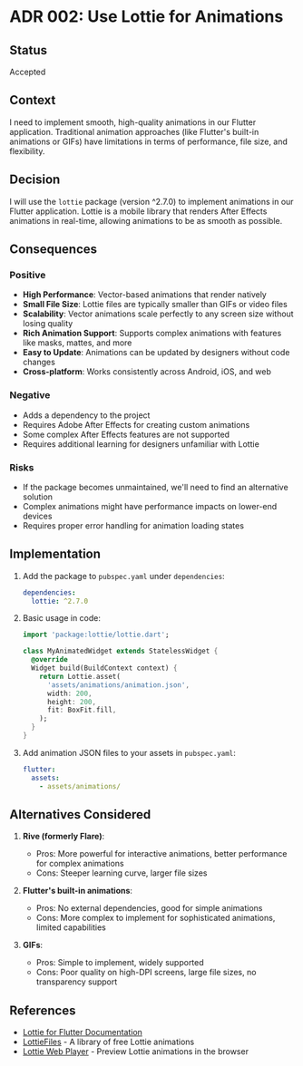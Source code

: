 # ADR 002: Use Lottie for Animations

## Status

Accepted

## Context

I need to implement smooth, high-quality animations in our Flutter application. Traditional animation approaches (like Flutter's built-in animations or GIFs) have limitations in terms of performance, file size, and flexibility.

## Decision

I will use the `lottie` package (version ^2.7.0) to implement animations in our Flutter application. Lottie is a mobile library that renders After Effects animations in real-time, allowing animations to be as smooth as possible.

## Consequences

### Positive

- **High Performance**: Vector-based animations that render natively
- **Small File Size**: Lottie files are typically smaller than GIFs or video files
- **Scalability**: Vector animations scale perfectly to any screen size without losing quality
- **Rich Animation Support**: Supports complex animations with features like masks, mattes, and more
- **Easy to Update**: Animations can be updated by designers without code changes
- **Cross-platform**: Works consistently across Android, iOS, and web

### Negative

- Adds a dependency to the project
- Requires Adobe After Effects for creating custom animations
- Some complex After Effects features are not supported
- Requires additional learning for designers unfamiliar with Lottie

### Risks

- If the package becomes unmaintained, we'll need to find an alternative solution
- Complex animations might have performance impacts on lower-end devices
- Requires proper error handling for animation loading states

## Implementation

1. Add the package to `pubspec.yaml` under `dependencies`:

   ```yaml
   dependencies:
     lottie: ^2.7.0
   ```

2. Basic usage in code:

   ```dart
   import 'package:lottie/lottie.dart';

   class MyAnimatedWidget extends StatelessWidget {
     @override
     Widget build(BuildContext context) {
       return Lottie.asset(
         'assets/animations/animation.json',
         width: 200,
         height: 200,
         fit: BoxFit.fill,
       );
     }
   }
   ```

3. Add animation JSON files to your assets in `pubspec.yaml`:

   ```yaml
   flutter:
     assets:
       - assets/animations/
   ```

## Alternatives Considered

1. **Rive (formerly Flare)**:
   - Pros: More powerful for interactive animations, better performance for complex animations
   - Cons: Steeper learning curve, larger file sizes

2. **Flutter's built-in animations**:
   - Pros: No external dependencies, good for simple animations
   - Cons: More complex to implement for sophisticated animations, limited capabilities

3. **GIFs**:
   - Pros: Simple to implement, widely supported
   - Cons: Poor quality on high-DPI screens, large file sizes, no transparency support

## References

- [Lottie for Flutter Documentation](https://pub.dev/packages/lottie)
- [LottieFiles](https://lottiefiles.com/) - A library of free Lottie animations
- [Lottie Web Player](https://lottiefiles.com/web-player) - Preview Lottie animations in the browser
